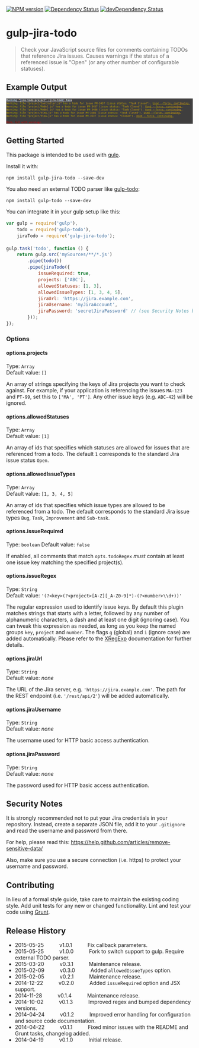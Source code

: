 [![NPM version](http://img.shields.io/npm/v/gulp-jira-todo.svg?style=flat-square)](http://badge.fury.io/js/gulp-jira-todo)
[![Dependency Status](https://david-dm.org/pharb/gulp-jira-todo.svg?style=flat-square)](https://david-dm.org/pharb/gulp-jira-todo)
[![devDependency Status](https://david-dm.org/pharb/gulp-jira-todo/dev-status.svg?style=flat-square)](https://david-dm.org/pharb/gulp-jira-todo#info=devDependencies)

# gulp-jira-todo

> Check your JavaScript source files for comments containing TODOs that reference Jira issues. Causes warnings if the status of a referenced issue is "Open" (or any other number of configurable statuses).

## Example Output
![Example Output](https://raw.githubusercontent.com/pharb/gulp-jira-todo/master/screenshot.png)

## Getting Started
This package is intended to be used with [gulp](https://github.com/gulpjs/gulp).

Install it with:
```shell
npm install gulp-jira-todo --save-dev
```

You also need an external TODO parser like [gulp-todo](https://github.com/pgilad/gulp-todo):

```shell
npm install gulp-todo --save-dev
```

You can integrate it in your gulp setup like this:

```js
var gulp = require('gulp'),
    todo = require('gulp-todo'),
    jiraTodo = require('gulp-jira-todo');

gulp.task('todo', function () {
    return gulp.src('mySources/**/*.js')
        .pipe(todo())
        .pipe(jiraTodo({
            issueRequired: true,
            projects: ['ABC'],
            allowedStatuses: [1, 3],
            allowedIssueTypes: [1, 3, 4, 5],
            jiraUrl: 'https://jira.example.com',
            jiraUsername: 'myJiraAccount',
            jiraPassword: 'secretJiraPassword' // (see Security Notes below!)
        }));
});
```

### Options

#### options.projects
Type: `Array`  
Default value: `[]`

An array of strings specifying the keys of Jira projects you want to check against. For example, if your application is referencing the issues `MA-123` and `PT-99`, set this to `['MA', 'PT']`. Any other issue keys (e.g. `ABC-42`) will be ignored.

#### options.allowedStatuses
Type: `Array`  
Default value: `[1]`

An array of ids that specifies which statuses are allowed for issues that are referenced from a todo. The default `1` corresponds to the standard Jira issue status `Open`.

#### options.allowedIssueTypes
Type: `Array`  
Default value: `[1, 3, 4, 5]`

An array of ids that specifies which issue types are allowed to be referenced from a todo. The default corresponds to the standard Jira issue types `Bug`, `Task`, `Improvement` and `Sub-task`.

#### options.issueRequired
Type: `boolean`
Default value: `false`

If enabled, all comments that match `opts.todoRegex` *must* contain at least one issue key matching the specified project(s).

#### options.issueRegex
Type: `String`  
Default value: `'(?<key>(?<project>[A-Z][_A-Z0-9]*)-(?<number>\\d+))'`

The regular expression used to identify issue keys. By default this plugin matches strings that starts with a letter, followed by any number of alphanumeric characters, a dash and at least one digit (ignoring case). You can tweak this expression as needed, as long as you keep the named groups `key`, `project` and `number`.  The flags `g` (global) and `i` (ignore case) are added automatically. Please refer to the [XRegExp](http://xregexp.com/) documentation for further details.

#### options.jiraUrl
Type: `String`  
Default value: _none_

The URL of the Jira server, e.g. `'https://jira.example.com'`. The path for the REST endpoint (i.e. `'/rest/api/2'`) will be added automatically.

#### options.jiraUsername
Type: `String`  
Default value: _none_

The username used for HTTP basic access authentication.

#### options.jiraPassword
Type: `String`  
Default value: _none_

The password used for HTTP basic access authentication.


## Security Notes
It is strongly recommended not to put your Jira credentials in your repository. Instead, create a separate JSON file, add it to your `.gitignore` and read the username and password from there.

For help, please read this: https://help.github.com/articles/remove-sensitive-data/

Also, make sure you use a secure connection (i.e. https) to protect your username and password.  

## Contributing
In lieu of a formal style guide, take care to maintain the existing coding style. Add unit tests for any new or changed functionality. Lint and test your code using [Grunt](http://gruntjs.com/).

## Release History
 * 2015-05-25   v1.0.1   Fix callback parameters.
 * 2015-05-25   v1.0.0   Fork to switch support to gulp. Require external TODO parser.
 * 2015-03-20   v0.3.1   Maintenance release.  
 * 2015-02-09   v0.3.0   Added `allowedIssueTypes` option.  
 * 2015-02-05   v0.2.1   Maintenance release.  
 * 2014-12-22   v0.2.0   Added `issueRequired` option and JSX support.  
 * 2014-11-28   v0.1.4   Maintenance release.  
 * 2014-10-02   v0.1.3   Improved regex and bumped dependency versions.  
 * 2014-04-24   v0.1.2   Improved error handling for configuration and source code documentation.  
 * 2014-04-22   v0.1.1   Fixed minor issues with the README and Grunt tasks, changelog added.  
 * 2014-04-19   v0.1.0   Initial release.  
